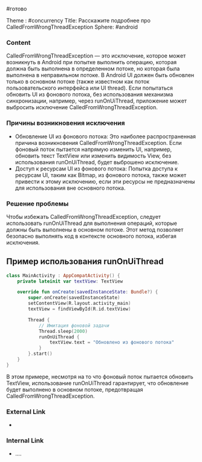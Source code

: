 #готово 

Theme : #concurrency 
Title: Расскажите подробнее про CalledFromWrongThreadException
Sphere: #android 

### Content

CalledFromWrongThreadException — это исключение, которое может возникнуть в Android при попытке выполнить операцию, которая должна быть выполнена в определенном потоке, но которая была выполнена в неправильном потоке. В Android UI должен быть обновлен только в основном потоке (также известном как поток пользовательского интерфейса или UI thread). Если попытаться обновить UI из фонового потока, без использования механизма синхронизации, например, через runOnUiThread, приложение может выбросить исключение CalledFromWrongThreadException.

### Причины возникновения исключения

- Обновление UI из фонового потока: Это наиболее распространенная причина возникновения CalledFromWrongThreadException. Если фоновый поток пытается напрямую изменить UI, например, обновить текст TextView или изменить видимость View, без использования runOnUiThread, будет выброшено исключение.
- Доступ к ресурсам UI из фонового потока: Попытка доступа к ресурсам UI, таким как Bitmap, из фонового потока, также может привести к этому исключению, если эти ресурсы не предназначены для использования вне основного потока.
### Решение проблемы
Чтобы избежать CalledFromWrongThreadException, следует использовать runOnUiThread для выполнения операций, которые должны быть выполнены в основном потоке. Этот метод позволяет безопасно выполнять код в контексте основного потока, избегая исключения.

## Пример использования runOnUiThread
```kotlin
class MainActivity : AppCompatActivity() {
    private lateinit var textView: TextView

    override fun onCreate(savedInstanceState: Bundle?) {
        super.onCreate(savedInstanceState)
        setContentView(R.layout.activity_main)
        textView = findViewById(R.id.textView)

        Thread {
            // Имитация фоновой задачи
            Thread.sleep(2000)
            runOnUiThread {
                textView.text = "Обновлено из фонового потока"
            }
        }.start()
    }
}
```

В этом примере, несмотря на то что фоновый поток пытается обновить TextView, использование runOnUiThread гарантирует, что обновление будет выполнено в основном потоке, предотвращая CalledFromWrongThreadException.

### External Link

- 

### Internal Link

- ....